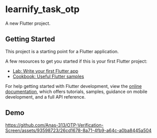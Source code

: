 # learnify_task_otp

A new Flutter project.

## Getting Started

This project is a starting point for a Flutter application.

A few resources to get you started if this is your first Flutter project:

- [Lab: Write your first Flutter app](https://docs.flutter.dev/get-started/codelab)
- [Cookbook: Useful Flutter samples](https://docs.flutter.dev/cookbook)

For help getting started with Flutter development, view the
[online documentation](https://docs.flutter.dev/), which offers tutorials,
samples, guidance on mobile development, and a full API reference.

## Demo


https://github.com/Anas-313/OTP-Verification-Screen/assets/93598723/26cd1678-8a71-4fb9-a64c-a0ba8445a504

